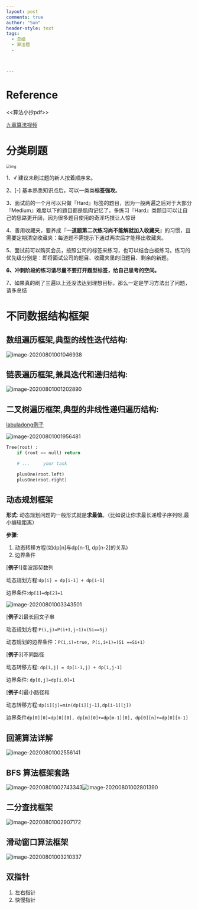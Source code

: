 ```yaml
---
layout: post
comments: true
author: "Sun"
header-style: text
tags:
  - 总结
  - 算法题
  - 



---
```


# Reference

<<算法小抄pdf>>

[九章算法视频](https://www.bilibili.com/video/BV1i64y1u7Me/)


# 分类刷题

<img src="/img/in-post/20_07/v2-58b8892ba8db8bb452db88ec329e1dcd_1440w-20200808155245207.jpg" alt="img" style="zoom: 67%;" />

1、√ 建议未刷过题的新人按着顺序来。 

2、[-] 基本熟悉知识点后，可以一类类**标签强攻**。

3、面试前的一个月可以只做『Hard』标签的题目，因为一般两遍之后对于大部分『Medium』难度以下的题目都是肌肉记忆了。多练习『Hard』类题目可以让自己的思路更开阔，因为很多题目使用的奇淫巧技让人惊讶

4、善用收藏夹，要养成『**一道题第二次练习尚不能解就加入收藏夹**』的习惯，且需要定期清空收藏夹：每道题不需提示下通过两次后才能移出收藏夹。

5、面试前可以购买会员，按照公司的标签来练习，也可以结合白板练习。练习的优先级分别是：即将面试公司的题目、收藏夹里的旧题目、剩余的新题。

**6、冲刺阶段的练习请尽量不要打开题型标签，给自己思考的空间。**

7、如果真的刷了三遍以上还没法达到理想目标，那么一定是学习方法出了问题，请多总结

# 不同数据结构框架

## 数组遍历框架,典型的线性迭代结构:

![image-20200801001046938](/img/in-post/20_07/image-20200801001046938.png)

## 链表遍历框架,兼具迭代和递归结构:

![image-20200801001202890](/img/in-post/20_07/image-20200801001202890.png)

## 二叉树遍历框架,典型的非线性递归遍历结构:

[labuladong例子](https://leetcode-cn.com/problems/same-tree/solution/xie-shu-suan-fa-de-tao-lu-kuang-jia-by-wei-lai-bu-/)

![image-20200801001956481](/img/in-post/20_07/image-20200801001956481.png)

```python
Tree(root) :
    if (root == null) return

    # ...     your task

    plusOne(root.left)
    plusOne(root.right)
```

## 动态规划框架

**形式**: 动态规划问题的一般形式就是**求最值**。（比如说让你求最⻓递增子序列呀,最小编辑距离）

**步骤**:

1. 动态转移方程(如dp[n]与dp[n-1], dp[n-2]的关系)
2. 边界条件

[**例子**1]斐波那契数列

动态规划方程:`dp[i] = dp[i-1] + dp[i-1]`

边界条件:`dp[1]=dp[2]=1`

![image-20200801003343501](/img/in-post/20_07/image-20200801003343501.png)

[**例子**2]最长回文子串

动态规划方程:`P(i,j)=P(i+1,j−1)∧(Si==Sj)`

动态规划的边界条件：`P(i,i)=true, P(i,i+1)=(Si ==Si+1)`

[**例子**3]不同路径

动态转移方程: `dp[i,j] = dp[i-1,j] + dp[i,j-1]`

边界条件: `dp[0,j]=dp[i,0]=1`

[**例子**4]最小路径和

动态转移方程:`dp[i][j]=min(dp[i][j-1],dp[i-1][j])`

边界条件`dp[0][0]=dp[0][0], dp[m][0]+=dp[m-1][0], dp[0][n]+=dp[0][n-1]`

## 回溯算法详解

![image-20200801002556141](/img/in-post/20_07/image-20200801002556141.png)

## BFS 算法框架套路

![image-20200801002743343](/img/in-post/20_07/image-20200801002743343.png)![image-20200801002801390](/img/in-post/20_07/image-20200801002801390.png)

## 二分查找框架

![image-20200801002907172](/img/in-post/20_07/image-20200801002907172.png)

## 滑动窗口算法框架

![image-20200801003210337](/img/in-post/20_07/image-20200801003210337.png)

## 双指针

1. 左右指针
2. 快慢指针































